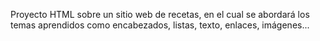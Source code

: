 Proyecto HTML sobre un sitio web de recetas, en el cual se abordará los temas aprendidos como encabezados, listas, texto, enlaces, imágenes...